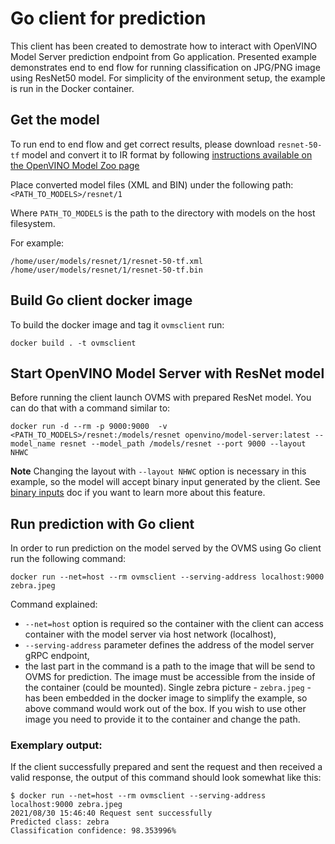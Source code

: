 # Go client for prediction

This client has been created to demostrate how to interact with OpenVINO Model Server prediction endpoint from Go application. Presented example demonstrates end to end flow for running classification on JPG/PNG image using ResNet50 model. For simplicity of the environment setup, the example is run in the Docker container.


## Get the model

To run end to end flow and get correct results, please download `resnet-50-tf` model and convert it to IR format by following [instructions available on the OpenVINO Model Zoo page](https://docs.openvinotoolkit.org/latest/omz_models_model_resnet_50_tf.html)

Place converted model files (XML and BIN) under the following path: `<PATH_TO_MODELS>/resnet/1`

Where `PATH_TO_MODELS` is the path to the directory with models on the host filesystem.

For example:
```
/home/user/models/resnet/1/resnet-50-tf.xml
/home/user/models/resnet/1/resnet-50-tf.bin
```

## Build Go client docker image

To build the docker image and tag it `ovmsclient` run:
```
docker build . -t ovmsclient
```

## Start OpenVINO Model Server with ResNet model

Before running the client launch OVMS with prepared ResNet model. You can do that with a command similar to:

```
docker run -d --rm -p 9000:9000  -v <PATH_TO_MODELS>/resnet:/models/resnet openvino/model-server:latest --model_name resnet --model_path /models/resnet --port 9000 --layout NHWC
```

**Note** Changing the layout with `--layout NHWC` option is necessary in this example, so the model will accept binary input generated by the client. See [binary inputs](../../docs/binary_input.md) doc if you want to learn more about this feature.

## Run prediction with Go client

In order to run prediction on the model served by the OVMS using Go client run the following command:

`docker run --net=host --rm ovmsclient --serving-address localhost:9000 zebra.jpeg`

Command explained:
- `--net=host` option is required so the container with the client can access container with the model server via host network (localhost),
- `--serving-address` parameter defines the address of the model server gRPC endpoint,
- the last part in the command is a path to the image that will be send to OVMS for prediction. The image must be accessible from the inside of the container (could be mounted). Single zebra picture - `zebra.jpeg` - has been embedded in the docker image to simplify the example, so above command would work out of the box. If you wish to use other image you need to provide it to the container and change the path.

### Exemplary output:

If the client successfully prepared and sent the request and then received a valid response, the output of this command should look somewhat like this:
```
$ docker run --net=host --rm ovmsclient --serving-address localhost:9000 zebra.jpeg
2021/08/30 15:46:40 Request sent successfully
Predicted class: zebra
Classification confidence: 98.353996%
```
